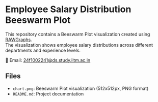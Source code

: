 # Employee Salary Distribution Beeswarm Plot

This repository contains a Beeswarm Plot visualization created using [RAWGraphs](https://rawgraphs.io/).  
The visualization shows employee salary distributions across different departments and experience levels.

📧 Email: 24f1002241@ds.study.iitm.ac.in  

## Files
- `chart.png`: Beeswarm Plot visualization (512x512px, PNG format)
- `README.md`: Project documentation
